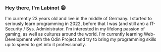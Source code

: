 ### Hey there, I'm Labinot 😁 
I'm currently 23 years old and live in the middle of Germany. I started to seriously learn programming in 2022, before that I was (and still am) a IT-Security / Sys. Administrator. I'm interested in my lifelong passion of gaming, as well as cultures around the world. I'm currently learning Web-Development with the Odin Project and try to bring my programming skills up to speed to get into it professionally.
<!--
**LabiJH/LabiJH** is a ✨ _special_ ✨ repository because its `README.md` (this file) appears on your GitHub profile.

Here are some ideas to get you started:

- 🔭 I’m currently working on ...
- 🌱 I’m currently learning ...
- 👯 I’m looking to collaborate on ...
- 🤔 I’m looking for help with ...
- 💬 Ask me about ...
- 📫 How to reach me: ...
- 😄 Pronouns: ...
- ⚡ Fun fact: ...
-->

